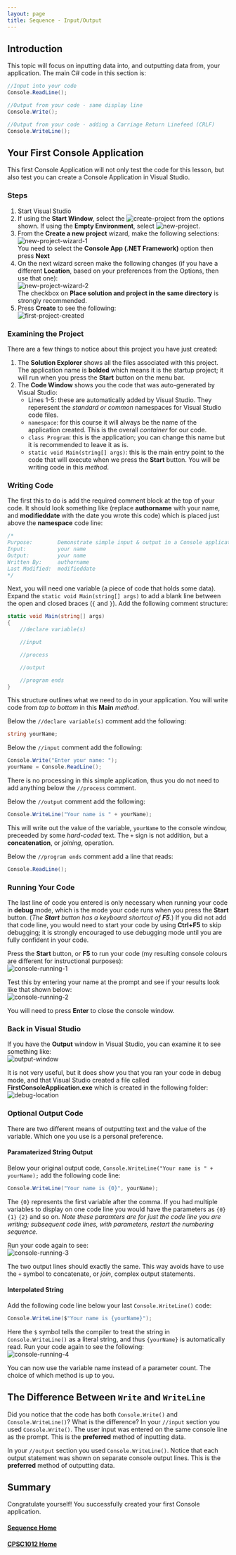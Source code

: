 ```yaml
---
layout: page
title: Sequence - Input/Output
---
```


## Introduction
This topic will focus on inputting data into, and outputting data from, your application. The main C# code in this section is:

```csharp
//Input into your code
Console.ReadLine();

//Output from your code - same display line
Console.Write();

//Output from your code - adding a Carriage Return Linefeed (CRLF)
Console.WriteLine();
```

## Your First Console Application
This first Console Application will not only test the code for this lesson, but also test you can create a Console Application in Visual Studio.

### Steps
1. Start Visual Studio
2. If using the **Start Window**, select the ![create-project](files/create-project.jpg) from the options shown. If using the **Empty Environment**, select ![new-project](files/new-project.jpg).
3. From the **Create a new project** wizard, make the following selections:<br>![new-project-wizard-1](files/new-project-wizard-1.jpg)<br>You need to select the **Console App (.NET Framework)** option then press **Next**
4. On the next wizard screen make the following changes (if you have a different **Location**, based on your preferences from the Options, then use that one):<br>![new-project-wizard-2](files/new-project-wizard-2.jpg)<br>The checkbox on **Place solution and project in the same directory** is strongly recommended.
5. Press **Create** to see the following:<br>![first-project-created](files/first-project-created.jpg)

### Examining the Project
There are a few things to notice about this project you have just created:
1. The **Solution Explorer** shows all the files associated with this project. The application name is **bolded** which means it is the startup project; it will run when you press the **Start** button on the menu bar.
2. The **Code Window** shows you the code that was auto-generated by Visual Studio:
    *  Lines 1-5: these are automatically added by Visual Studio. They reperesent the <em>standard or common</em> namespaces for Visual Studio code files.
    *  `namespace`: for this course it will always be the name of the application created. This is the overall _container_ for our code.</li>
    *  `class Program`: this is the application; you can change this name but it is recommended to leave it as is.
    *  `static void Main(string[] args)`: this is the main entry point to the code that will execute when we press the **Start** button. You will be writing code in this _method_.

### Writing Code
The first this to do is add the required comment block at the top of your code. It should look something like (replace **authorname** with your name, and **modifieddate** with the date you wrote this code) which is placed just above the **namespace** code line:

```csharp
/* 
Purpose:        Demonstrate simple input & output in a Console application	 
Input:          your name	
Output:         your name 
Written By:     authorname
Last Modified:  modifieddate 
*/
```

Next, you will need one variable (a piece of code that holds some data). Expand the `static void Main(string[] args)` to add a blank line between the open and closed braces (`{` and `}`). Add the following comment structure:

```csharp
static void Main(string[] args)
{
    //declare variable(s)

    //input

    //process

    //output

    //program ends
}
```

This structure outlines what we need to do in your application. You will write code from _top to bottom_ in this **Main** _method_.

Below the `//declare variable(s)` comment add the following:

```csharp
string yourName;
```

Below the `//input` comment add the following:

```csharp
Console.Write("Enter your name: ");
yourName = Console.ReadLine();
```

There is no processing in this simple application, thus you do not need to add anything below the `//process` comment.

Below the `//output` comment add the following:

```csharp
Console.WriteLine("Your name is " + yourName);
```

This will write out the value of the variable, `yourName` to the console window, preceeded by some _hard-coded_ text. The `+` sign is not addition, but a **concatenation**, or _joining_, operation.

Below the `//program ends` comment add a line that reads:

```csharp
Console.ReadLine();
```

### Running Your Code
The last line of code you entered is only necessary when running your code in **debug** mode, which is the mode your code runs when you press the **Start** button. (_The **Start** button has a keyboard shortcut of **F5**._) If you did not add that code line, you would need to start your code by using **Ctrl+F5** to skip debugging; it is strongly encouraged to use debugging mode until you are fully confident in your code.

Press the **Start** button, or **F5** to run your code (my resulting console colours are different for instructional purposes):<br>![console-running-1](files/console-running-1.jpg)

Test this by entering your name at the prompt and see if your results look like that shown below:<br>
![console-running-2](files/console-running-2.jpg)

You will need to press **Enter** to close the console window.

### Back in Visual Studio
If you have the **Output** window in Visual Studio, you can examine it to see something like:<br>
![output-window](files/output-window.jpg)

It is not very useful, but it does show you that you ran your code in debug mode, and that Visual Studio created a file called **FirstConsoleApplication.exe** which is created in the following folder:<br>
![debug-location](files/debug-location.jpg)

### Optional Output Code
There are two different means of outputting text and the value of the variable. Which one you use is a personal preference.

#### Paramaterized String Output
Below your original output code, `Console.WriteLine("Your name is " + yourName);` add the following code line:

```csharp
Console.WriteLine("Your name is {0}", yourName);
```

The `{0}` represents the first variable after the comma. If you had multiple variables to display on one code line you would have the parameters as `{0}` `{1}` `{2}` and so on. _Note these paramters are for just the code line you are writing; subsequent code lines, with parameters, restart the numbering sequence._

Run your code again to see:<br>![console-running-3](files/console-running-3.jpg)

The two output lines should exactly the same. This way avoids have to use the `+` symbol to concatenate, or _join_, complex output statements.

#### Interpolated String
Add the following code line below your last `Console.WriteLine()` code:

```csharp
Console.WriteLine($"Your name is {yourName}");
```

Here the `$` symbol tells the compiler to treat the string in `Console.WriteLine()` as a literal string, and thus `{yourName}` is automatically read. Run your code again to see the following:<br>![console-running-4](files/console-running-4.jpg)

You can now use the variable name instead of a parameter count. The choice of which method is up to you.

## The Difference Between `Write` and `WriteLine`
Did you notice that the code has both `Console.Write()` and `Console.WriteLine()`? What is the difference? In your `//input` section you used `Console.Write()`. The user input was entered on the same console line as the prompt. This is the **preferred** method of inputting data.

In your `//output` section you used `Console.WriteLine()`. Notice that each output statement was shown on separate console output lines. This is the **preferred** method of outputting data.

## Summary
Congratulate yourself! You successfully created your first Console application.

#### [Sequence Home](index.md)
#### [CPSC1012 Home](../)